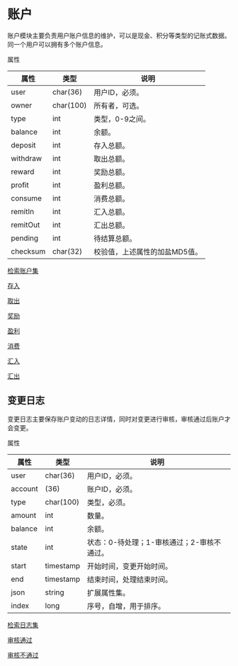 # 账户

账户模块主要负责用户账户信息的维护，可以是现金、积分等类型的记账式数据。同一个用户可以拥有多个账户信息。

属性

|属性|类型|说明|
|---|---|---|
|user|char(36)|用户ID，必须。|
|owner|char(100)|所有者，可选。|
|type|int|类型，0-9之间。|
|balance|int|余额。|
|deposit|int|存入总额。|
|withdraw|int|取出总额。|
|reward|int|奖励总额。|
|profit|int|盈利总额。|
|consume|int|消费总额。|
|remitIn|int|汇入总额。|
|remitOut|int|汇出总额。|
|pending|int|待结算总额。|
|checksum|char(32)|校验值，上述属性的加盐MD5值。|

[检索账户集](doc/query.md)

[存入](doc/deposit.md)

[取出](doc/withdraw.md)

[奖励](doc/reward.md)

[盈利](doc/profit.md)

[消费](doc/consume.md)

[汇入](doc/remit-in.md)

[汇出](doc/remit-out.md)

## 变更日志

变更日志主要保存账户变动的日志详情，同时对变更进行审核，审核通过后账户才会变更。

属性

|属性|类型|说明|
|---|---|---|
|user|char(36)|用户ID，必须。|
|account|(36)|账户ID，必须。|
|type|char(100)|类型，必须。|
|amount|int|数量。|
|balance|int|余额。|
|state|int|状态：0-待处理；1-审核通过；2-审核不通过。|
|start|timestamp|开始时间，变更开始时间。|
|end|timestamp|结束时间，处理结束时间。|
|json|string|扩展属性集。|
|index|long|序号，自增，用于排序。|

[检索日志集](doc/log/query.md)

[审核通过](doc/log/pass.md)

[审核不通过](doc/log/reject.md)
